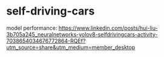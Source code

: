 # self-driving-cars

model performance: https://www.linkedin.com/posts/hui-liu-3b705a245_neuralnetworks-yolov8-selfdrivingcars-activity-7038654034676772864-RQEf?utm_source=share&utm_medium=member_desktop
